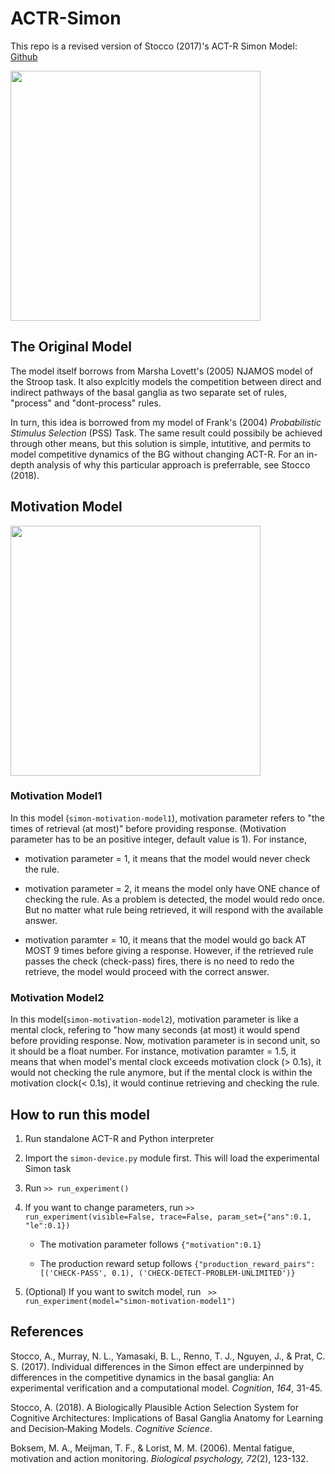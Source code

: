 # ACTR-Simon
 This repo is a revised version of Stocco (2017)'s ACT-R Simon Model: [Github](https://github.com/UWCCDL/PSS_Simon)

<img src="https://ars.els-cdn.com/content/image/1-s2.0-S0010027717300598-gr6.jpg" width="400"/>

## The Original Model 
The model itself borrows from Marsha Lovett's (2005) NJAMOS model of
the Stroop task. It also explcitly models the competition between
direct and indirect pathways of the basal ganglia as two separate set
of rules, "process" and "dont-process" rules.

In turn, this idea is borrowed from my model of Frank's (2004)
_Probabilistic Stimulus Selection_ (PSS) Task. The same result
could possibily be achieved through other means, but this
solution is simple, intutitive, and permits to model competitive
dynamics of the BG without changing ACT-R.  For an in-depth analysis
of why this particular approach is preferrable, see Stocco (2018).

## Motivation Model
<img src="https://docs.google.com/drawings/d/e/2PACX-1vS_YKK6E75H-XYmQMRBH1xLt7vjmDSMrB0Ykgw0AnppxTx2KwN5OiReoi77Hr5xkdfKc8kVmMDgrYuQ/pub?w=1359&h=1561" width=400/>

### Motivation Model1

In this model (`simon-motivation-model1`), motivation parameter refers to "the times of retrieval (at most)" before providing response. (Motivation parameter has to be an positive integer, default value is 1). For instance,

- motivation parameter = 1, it means that the model would never check the rule.

- motivation parameter = 2, it means the model only have ONE chance of checking the rule. As a problem is detected, the model would redo once. But no matter what rule being retrieved, it will respond with the available answer.

- motivation paramter = 10, it means that the model would go back AT MOST 9 times before giving a response. However, if the retrieved rule passes the check (check-pass) fires, there is no need to redo the retrieve, the model would proceed with the correct answer.


### Motivation Model2

In this model(`simon-motivation-model2`), motivation parameter is like a mental clock, refering to "how many seconds (at most) it would spend before providing response. Now, motivation parameter is in second unit, so it should be a float number. For instance, motivation paramter = 1.5, it means that when model's mental clock exceeds motivation clock (> 0.1s), it would not checking the rule anymore, but if the mental clock is within the motivation clock(< 0.1s), it would continue retrieving and checking the rule.



## How to run this model

1. Run standalone ACT-R and Python interpreter

2. Import the `simon-device.py` module first. This will load the experimental Simon task 

3. Run `>> run_experiment()`

4. If you want to change parameters, run `>> run_experiment(visible=False, trace=False, param_set={"ans":0.1, "le":0.1})` 

   - The motivation parameter follows `{"motivation":0.1}`
   
   - The production reward setup follows `{"production_reward_pairs":[('CHECK-PASS', 0.1), ('CHECK-DETECT-PROBLEM-UNLIMITED')}`

4. (Optional) If you want to switch model, run ` >> run_experiment(model="simon-motivation-model1")`

## References

Stocco, A., Murray, N. L., Yamasaki, B. L., Renno, T. J., Nguyen, J.,
& Prat, C. S. (2017). Individual differences in the Simon effect are
underpinned by differences in the  competitive dynamics in the basal
ganglia: An experimental verification and a computational
model. _Cognition_, _164_, 31-45.


Stocco, A. (2018). A Biologically Plausible Action Selection System
for Cognitive Architectures: Implications of Basal Ganglia Anatomy for
Learning and Decision‐Making Models. _Cognitive Science_.

Boksem, M. A., Meijman, T. F., & Lorist, M. M. (2006). 
Mental fatigue, motivation and action monitoring. 
_Biological psychology, 72_(2), 123-132.
